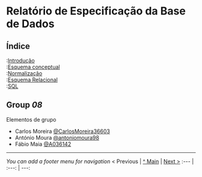 # Relatório de Especificação da Base de Dados

## Índice

:[Introdução](rebd01.md)  
:[Esquema conceptual](rebd02.md)  
:[Normalização](rebd03.md)  
:[Esquema Relacional](rebd04.md)  
:[SQL](rebd05.md)  

## Group _08_

Elementos de grupo

* Carlos Moreira [@CarlosMoreira36603](https://github.com/CarlosMoreira36603)
* António Moura [@antoniomoura98](https://github.com/antoniomoura98)
* Fábio Maia [@A036142](https://github.com/A036142)


---
_You can add a footer menu for navigation_ 
< Previous | [^ Main](https://github.com/exemploTrabalho/reportSIBD/) | [Next >](rebd01.md)
:--- | :---: | ---: 
